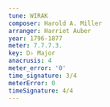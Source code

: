 ```yaml
---
tune: WIRAK
composer: Harold A. Miller
arranger: Harriet Auber
year: 1796-1877
meter: 7.7.7.3.
key: D♭ Major
anacrusis: 4
meter_error: '0'
time_signature: 3/4
meterError: 0
timeSignature: 4/4
---
```

